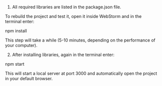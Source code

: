 1. All required libraries are listed in the package.json file.

To rebuild the project and test it, open it inside WebStorm and in the terminal enter:

npm install

This step will take a while (5-10 minutes, depending on the performance of your computer).

2. After installing libraries, again in the terminal enter:

npm start

This will start a local server at port 3000 and automatically open the project in your default browser.